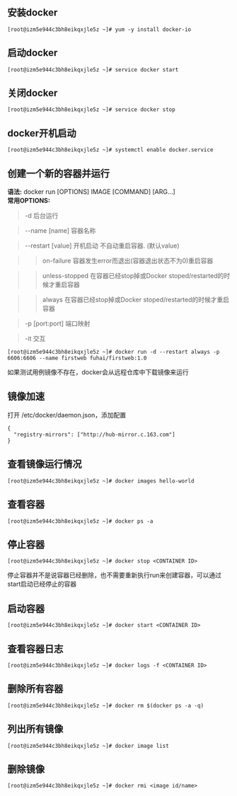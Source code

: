 ## 安装docker
```vim shell
[root@izm5e944c3bh8eikqxjle5z ~]# yum -y install docker-io
```

## 启动docker
```vim shell
[root@izm5e944c3bh8eikqxjle5z ~]# service docker start
```

## 关闭docker
```vim shell
[root@izm5e944c3bh8eikqxjle5z ~]# service docker stop
```

## docker开机启动
```vim shell
[root@izm5e944c3bh8eikqxjle5z ~]# systemctl enable docker.service
```

## 创建一个新的容器并运行
**语法:** docker run [OPTIONS] IMAGE [COMMAND] [ARG...]   
**常用OPTIONS:**    
> -d 后台运行

> --name [name] 容器名称

> --restart [value] 开机启动 不自动重启容器. (默认value)

  >> on-failure 	容器发生error而退出(容器退出状态不为0)重启容器

  >> unless-stopped 	在容器已经stop掉或Docker stoped/restarted的时候才重启容器

  >> always 	在容器已经stop掉或Docker stoped/restarted的时候才重启容器

> -p [port:port] 端口映射

> -it 交互
```shell
[root@izm5e944c3bh8eikqxjle5z ~]# docker run -d --restart always -p 6606:6606 --name firstweb fuhai/firstweb:1.0
```
如果测试用例镜像不存在，docker会从远程仓库中下载镜像来运行

## 镜像加速
打开 /etc/docker/daemon.json，添加配置
```vim shell
{
  "registry-mirrors": ["http://hub-mirror.c.163.com"]
}
```

## 查看镜像运行情况
```vim shell
[root@izm5e944c3bh8eikqxjle5z ~]# docker images hello-world
```

## 查看容器
```vim shell
[root@izm5e944c3bh8eikqxjle5z ~]# docker ps -a
```

## 停止容器
```vim shell
[root@izm5e944c3bh8eikqxjle5z ~]# docker stop <CONTAINER ID>
```
停止容器并不是说容器已经删除，也不需要重新执行run来创建容器，可以通过start启动已经停止的容器
## 启动容器
```vim shell
[root@izm5e944c3bh8eikqxjle5z ~]# docker start <CONTAINER ID>
```
## 查看容器日志
```vim shell
[root@izm5e944c3bh8eikqxjle5z ~]# docker logs -f <CONTAINER ID>
```

## 删除所有容器
```vim shell
[root@izm5e944c3bh8eikqxjle5z ~]# docker rm $(docker ps -a -q)
```
## 列出所有镜像
```vim shell
[root@izm5e944c3bh8eikqxjle5z ~]# docker image list
```
## 删除镜像
```vim shell
[root@izm5e944c3bh8eikqxjle5z ~]# docker rmi <image id/name>
```